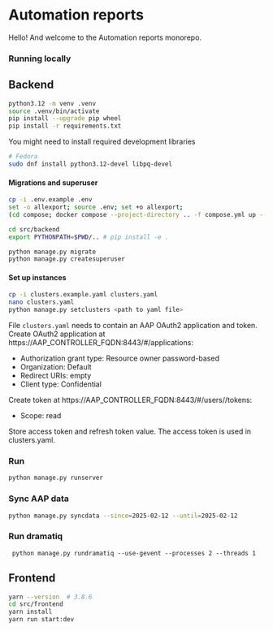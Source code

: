 # Automation reports

Hello! And welcome to the Automation reports monorepo.

### Running locally

## Backend

```bash
python3.12 -m venv .venv
source .venv/bin/activate
pip install --upgrade pip wheel
pip install -r requirements.txt
```

You might need to install required development libraries

```bash
# Fedora
sudo dnf install python3.12-devel libpq-devel
```

#### Migrations and superuser

```bash
cp -i .env.example .env
set -o allexport; source .env; set +o allexport;
(cd compose; docker compose --project-directory .. -f compose.yml up --build db)

cd src/backend
export PYTHONPATH=$PWD/.. # pip install -e .

python manage.py migrate
python manage.py createsuperuser
```

#### Set up instances

```bash
cp -i clusters.example.yaml clusters.yaml
nano clusters.yaml
python manage.py setclusters <path to yaml file>
```

File `clusters.yaml` needs to contain an AAP OAuth2 application and token.
Create OAuth2 application at https://AAP_CONTROLLER_FQDN:8443/#/applications:

- Authorization grant type: Resource owner password-based
- Organization: Default
- Redirect URIs: empty
- Client type: Confidential

Create token at https://AAP_CONTROLLER_FQDN:8443/#/users/<id>/tokens:

- Scope: read

Store access token and refresh token value.
The access token is used in clusters.yaml.

### Run

```bash
python manage.py runserver
```

### Sync AAP data
```bash
python manage.py syncdata --since=2025-02-12 --until=2025-02-12
```

### Run dramatiq
     python manage.py rundramatiq --use-gevent --processes 2 --threads 1

## Frontend

```bash
yarn --version  # 3.8.6
cd src/frontend
yarn install
yarn run start:dev
```
